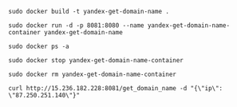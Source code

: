 `sudo docker build -t yandex-get-domain-name .`

`sudo docker run -d -p 8081:8080 --name yandex-get-domain-name-container yandex-get-domain-name`

`sudo docker ps -a`

`sudo docker stop yandex-get-domain-name-container`

`sudo docker rm yandex-get-domain-name-container`

`curl http://15.236.182.228:8081/get_domain_name -d "{\"ip\": \"87.250.251.140\"}"`